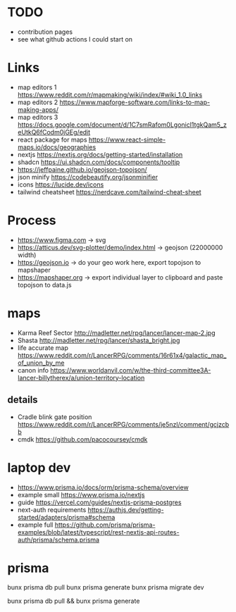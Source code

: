 # TODO
- contribution pages
- see what github actions I could start on

# Links
- map editors 1 https://www.reddit.com/r/mapmaking/wiki/index/#wiki_1.0_links
- map editors 2 https://www.mapforge-software.com/links-to-map-making-apps/
- map editors 3 https://docs.google.com/document/d/1C7smRafom0Lgonicl1tgkQam5_zeUtkQ6fCodm0jGEg/edit
- react package for maps https://www.react-simple-maps.io/docs/geographies
- nextjs https://nextjs.org/docs/getting-started/installation
- shadcn https://ui.shadcn.com/docs/components/tooltip
- https://jeffpaine.github.io/geojson-topojson/
- json minify https://codebeautify.org/jsonminifier
- icons https://lucide.dev/icons
- tailwind cheatsheet https://nerdcave.com/tailwind-cheat-sheet

# Process
- https://www.figma.com -> svg
- https://atticus.dev/svg-plotter/demo/index.html -> geojson (22000000 width)
- https://geojson.io -> do your geo work here, export topojson to mapshaper
- https://mapshaper.org -> export individual layer to clipboard and paste topojson to data.js

# maps
- Karma Reef Sector http://madletter.net/rpg/lancer/lancer-map-2.jpg
- Shasta http://madletter.net/rpg/lancer/shasta_bright.jpg
- life accurate map https://www.reddit.com/r/LancerRPG/comments/16r61x4/galactic_map_of_union_by_me
- canon info https://www.worldanvil.com/w/the-third-committee3A-lancer-billytherex/a/union-territory-location

## details
- Cradle blink gate position https://www.reddit.com/r/LancerRPG/comments/je5nzl/comment/gcjzcbb
- cmdk https://github.com/pacocoursey/cmdk

# laptop dev
- https://www.prisma.io/docs/orm/prisma-schema/overview
- example small https://www.prisma.io/nextjs
- guide https://vercel.com/guides/nextjs-prisma-postgres
- next-auth requirements https://authjs.dev/getting-started/adapters/prisma#schema
- example full https://github.com/prisma/prisma-examples/blob/latest/typescript/rest-nextjs-api-routes-auth/prisma/schema.prisma

# prisma
bunx prisma db pull
bunx prisma generate
bunx prisma migrate dev

bunx prisma db pull && bunx prisma generate
